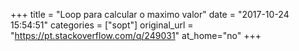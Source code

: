+++
title = "Loop para calcular o maximo valor"
date = "2017-10-24 15:54:51"
categories = ["sopt"]
original_url = "https://pt.stackoverflow.com/q/249031"
at_home="no"
+++

